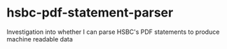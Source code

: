 # hsbc-pdf-statement-parser
Investigation into whether I can parse HSBC's PDF statements to produce machine readable data

